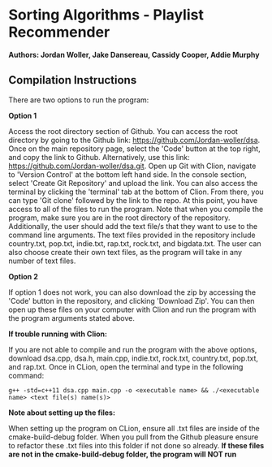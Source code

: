 # Sorting Algorithms - Playlist Recommender

**Authors: Jordan Woller, Jake Dansereau, Cassidy Cooper, Addie Murphy**

## Compilation Instructions
There are two options to run the program: 

**Option 1** 

Access the root directory section of Github.  You can access the root directory by going to the Github link: https://github.com/Jordan-woller/dsa. Once on the main repository page, select the 'Code' button at the top right, and copy the link to Github. Alternatively, use this link: https://github.com/Jordan-woller/dsa.git. Open up Git with Clion, navigate to 'Version Control' at the bottom left hand side. In the console section, select 'Create Git Repository' and upload the link. You can also access the terminal by clicking the 'terminal' tab at the bottom of Clion. From there, you can type 'Git clone' followed by the link to the repo.  At this point, you have access to all of the files to run the program.  Note that when you compile the program, make sure you are in the root directory of the repository. Additionally, the user should add the text file/s that they want to use to the command line arguments. The text files provided in the repository include country.txt, pop.txt, indie.txt, rap.txt, rock.txt, and bigdata.txt. The user can also choose create their own text files, as the program will take in any number of text files.

**Option 2** 

If option 1 does not work, you can also download the zip by accessing the 'Code' button in the repository, and clicking
'Download Zip'.  You can then open up these files on your computer with Clion and run the program with the program
arguments stated above.  

**If trouble running with Clion:** 

If you are not able to compile and run the program with the above options,  download dsa.cpp, dsa.h, main.cpp, 
indie.txt, rock.txt, country.txt, pop.txt, and rap.txt.  Once in CLion, open the terminal and type in the 
following command:

```
g++ -std=c++11 dsa.cpp main.cpp -o <executable name> && ./<executable name> <text file(s) name(s)> 
``` 

**Note about setting up the files:**

When setting up the program on CLion, ensure all .txt files are inside of the cmake-build-debug folder. 
When you pull from the Github pleasure ensure to refactor these .txt files into this folder if not 
done so already. **If these files are not in the cmake-build-debug folder, the program will NOT run**
